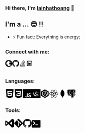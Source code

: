 ### Hi there, I'm [lainhathoang][website] 👋

## I'm a ... 😎 !!
- ⚡ Fun fact: Everything is energy;

### Connect with me:

[<img align="left" alt="lainhathoang" width="22px" src="./icons/globe.svg" />][website]

<!--  -->

[<img align="left" alt="lainhathoang | stackoverflow" width="22px" src="./icons/github.png" />][github]

<!--  -->

[<img align="left" alt="lainhathoang | stackoverflow" width="22px" src="./icons/stackoverflow.svg" />][stackoverflow]

<!--  -->

[<img align="left" alt="lainhathoang | LinkedIn" width="22px" src="/icons/linkedin.svg" />][linkedin]

<!--  -->

<br />
<br />

### Languages:

<img align="left" alt="HTML5" width="28px" src="./icons/html5.svg" />
<!--  -->
<img align="left" alt="CSS3" width="28px" src="./icons/css3.svg" />
<!--  -->
<img align="left" alt="JavaScript" width="28px" src="./icons/js.svg" />
<!--  -->
<img align="left" alt="JQuery" width="28px" src="./icons/jquery.png" />
<!--  -->
<img align="left" alt="NodeJS" width="28px" src="./icons/nodejs2.svg" />
<!--  -->
<img align="left" alt="React" width="28px" src="./icons/react.svg" />
<!--  -->
<img align="left" alt="MongoDB" width="28px" src="./icons/mongodb.svg" />
<!--  -->
<img align="left" alt="PostgreSQL" width="28px" src="./icons/postgresql.svg" />
<!--  -->

<br />
<br />

### Tools:

<img align="left" alt="Visual Studio Code" width="28px" src="./icons/vscode.svg" />

<img align="left" alt="Git" width="28px" src="./icons/git.svg" />

<img align="left" alt="GitHub" width="28px" src="./icons/github.png" />

<img align="left" alt="Terminal" width="28px" src="./icons/terminal2.svg" />

<br />
<br />

[website]: https://lainhathoang.github.io
[stackoverflow]: https://stackoverflow.com/users/11769697/lainhathoang?tab=profile
[github]: https://github.com/lainhathoang
[linkedin]: https://linkedin.com/in/lainhathoang
